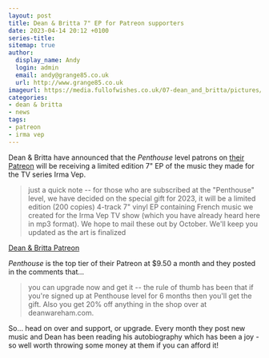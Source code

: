 ```yaml
---
layout: post
title: Dean & Britta 7" EP for Patreon supporters
date: 2023-04-14 20:12 +0100
series-title:
sitemap: true
author:
  display_name: Andy
  login: admin
  email: andy@grange85.co.uk
  url: http://www.grange85.co.uk
imageurl: https://media.fullofwishes.co.uk/07-dean_and_britta/pictures/dean-and-britta-luz-gallardo.jpg
categories:
- dean & britta
- news
tags:
- patreon
- irma vep
---
```

Dean & Britta have announced that the _Penthouse_ level patrons on [their Patreon](https://www.patreon.com/posts/special-item-81485807) will be receiving a limited edition 7" EP of the music they made for the TV series Irma Vep.

> just a quick note -- for those who are subscribed at the "Penthouse" level, we have decided on the special gift for 2023, it will be a limited edition (200 copies) 4-track 7" vinyl EP containing French music we created for the Irma Vep TV show (which you have already heard here in mp3 format). We hope to mail these out by October. We'll keep you updated as the art is finalized

[Dean & Britta Patreon](https://www.patreon.com/posts/special-item-81485807)

_Penthouse_ is the top tier of their Patreon at $9.50 a month and they posted in the comments that...

> you can upgrade now and get it -- the rule of thumb has been that if you're signed up at Penthouse level for 6 months then you'll get the gift. Also you get 20% off anything in the shop over at deanwareham.com.

So... head on over and support, or upgrade. Every month they post new music and Dean has been reading his autobiography which has been a joy - so well worth throwing some money at them if you can afford it!
